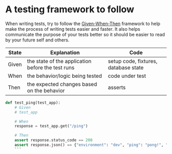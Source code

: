 # A testing framework to follow

When writing tests, try to follow the [Given-When-Then](https://martinfowler.com/bliki/GivenWhenThen.html) framework to help make the process of writing tests easier and faster. It also helps communicate the purpose of your tests better so it should be easier to read by your future self and others.

| State    | Explanation                                          | Code                                |
|--------- | -----------------------------------------------------| ------------------------------------|
| Given    | the state of the application before the test runs    | setup code, fixtures, database state|
| When     | the behavior/logic being tested                      | code under test                     |
| Then     | the expected changes based on the behavior           | asserts                             |



```python
def test_ping(test_app):
    # Given
    # test_app

    # When
    response = test_app.get("/ping")

    # Then
    assert response.status_code == 200
    assert response.json() == {"environment": "dev", "ping": "pong!", "testing": True}
    ```
